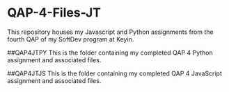 # QAP-4-Files-JT
This repository houses my Javascript and Python assignments from the fourth QAP of my SoftDev program at Keyin.

##QAP4JTPY
This is the folder containing my completed QAP 4 Python assignment and associated files.

##QAP4JTJS
This is the folder containing my completed QAP 4 JavaScript assignment and associated files.
